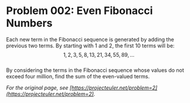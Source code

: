 # Problem 002: Even Fibonacci Numbers
  
Each new term in the Fibonacci sequence is generated by adding the previous two terms. By starting with $1$ and $2$, the first $10$ terms will be:  
$$1, 2, 3, 5, 8, 13, 21, 34, 55, 89, \dots$$  
By considering the terms in the Fibonacci sequence whose values do not exceed four million, find the sum of the even-valued terms.  

*For the original page, see [https://projecteuler.net/problem=2](https://projecteuler.net/problem=2).*
